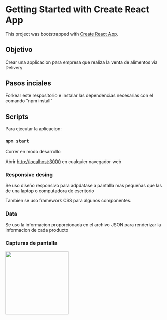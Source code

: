 # Getting Started with Create React App

This project was bootstrapped with [Create React App](https://github.com/facebook/create-react-app).

## Objetivo

Crear una applicacion para empresa que realiza la venta de alimentos via Delivery

## Pasos inciales

Forkear este respositorio e instalar las dependencias necesarias con el comando "npm install"

## Scripts

Para ejecutar la aplicacion:

### `npm start`

Correr en modo desarrollo

Abrir [http://localhost:3000](http://localhost:3000) en cualquier navegador web

### Responsive desing

Se uso diseño responsivo para adpdatase a pantalla mas pequeñas que las de una laptop o computadora de escritorio

Tambien se uso framework CSS para algunos componentes.

### Data

Se uso la informacion proporcionada en el archivo JSON para renderizar la informacion de cada producto

### Capturas de pantalla

<p align="left">
  <img height="200" src="./deliverApp" />
</p>

